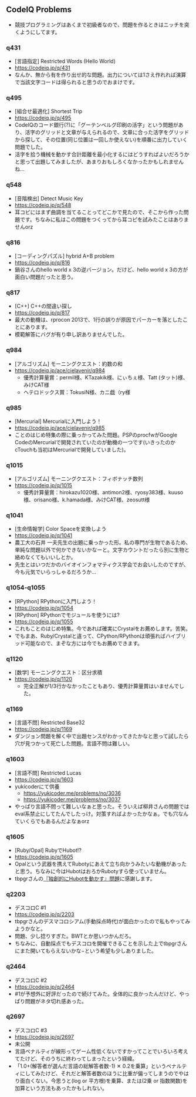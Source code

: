## CodeIQ Problems
- 競技プログラミングはあくまで初級者なので、問題を作るときはニッチを突くようにしてます。

### q431
- [言語指定] Restricted Words (Hello World)
- <https://codeiq.jp/q/431>
- なんか、無から有を作り出せ的な問題。出力については1さえ作れれば演算で当該文字コードは得られると思うのでおまけです。

### q495
- [組合せ最適化] Shortest Trip
- <https://codeiq.jp/q/495>
- CodeIQのコード銀行(?)に「グーテンベルグ印刷の活字」という問題があり、活字のグリッドと文章が与えられるので、文章に合った活字をグリッドから探して、その位置(同じ位置は一回しか使えない)を順番に出力していく問題でした。
- 活字を拾う機械を動かす合計距離を最小化するにはどうすればよいだろうかと思って出題してみましたが、あまりおもしろくなかったかもしれませんね…

### q548
- [音階検出] Detect Music Key
- <https://codeiq.jp/q/548>
- 耳コピにはまず曲調を当てることってどこかで見たので、そこから作った問題です。ちなみに私はこの問題をつくってから耳コピを試みたことはありませんorz

### q816
- [コーディングパズル] hybrid A+B problem
- <https://codeiq.jp/q/816>
- 鍋谷さんのhello world x 3の逆バージョン。だけど、hello world x 3の方が面白い問題だったと思う。

### q817
- [C++] C++の間違い探し
- <https://codeiq.jp/q/817>
- 最大の動機は、rprocon 2013で、1行の誤りが原因でパーカーを落としたことにあります。
- 模範解答にバグが有り申し訳ありませんでした。

### q984
- [アルゴリズム] モーニングクエスト：約数の和
- <https://codeiq.jp/ace/cielavenir/q984>
  - 優秀計算量賞：permil様、KTazakik様、にぃちぇ様、Tatt (タット)様、みけCAT様
  - ヘテロドックス賞：TokusiN様、カニ戯（ry様

### q985
- [Mercurial] Mercurialに入門しよう！
- <https://codeiq.jp/ace/cielavenir/q985>
- ことのはじめ特集の際に乗っかってみた問題。PSPのprocfwがGoogle CodeのMercurialで開発されていたのが動機の一つです(いきったのかcTouchも当初はMercurialで開発していました)。

### q1015
- [アルゴリズム] モーニングクエスト：フィボナッチ数列
- <https://codeiq.jp/q/1015>
  - 優秀計算量賞：hirokazu1020様、antimon2様、ryosy383様、kuuso様、orisano様、k.hamada様、みけCAT様、zeosutt様

### q1041
- [生命情報学] Color Spaceを変換しよう
- <https://codeiq.jp/q/1041>
- 農工大の石井 一夫先生の出題に乗っかった形。私の専門が生物であるため、単純な問題以外で何かできないかなーと。文字カウントだったら別に生物と絡めなくてもいいしとか。
- 先生とはいつだかのバイオインフォマティクス学会でお会いしたのですが、今も元気でいらっしゃるだろうか…

### q1054-q1055
- [RPython] RPythonに入門しよう！
- <https://codeiq.jp/q/1054>
- [RPython] RPythonでモジュールを使うには?
- <https://codeiq.jp/q/1055>
- これもことのはじめ特集。今であれば確実にCrystalをお薦めします。苦笑。
- でもまあ、Ruby/Crystalと違って、CPython/RPythonは頑張ればハイブリッド可能なので、まぞな方には今でもお薦めできます。

### q1120
- [数学] モーニングクエスト：区分求積
- <https://codeiq.jp/q/1120>
  - 完全正解が1/3行かなかったこともあり、優秀計算量賞はいませんでした。

### q1169
- [言語不問] Restricted Base32
- <https://codeiq.jp/q/1169>
- ダンジョン問題を解く中で出題センスがわかってきたかなと思って試したら穴が見つかって死亡した問題。言語不問は難しい。

### q1603
- [言語不問] Restricted Lucas
- <https://codeiq.jp/q/1603>
- yukicoderにて供養
    - <https://yukicoder.me/problems/no/3036>
    - <https://yukicoder.me/problems/no/3037>
- やっぱり言語不問って難しいなぁと思った。そういえば柳井さんの問題ではeval系禁止にしてたんでしたっけ。対策すればよかったかなぁ。でも穴なんていくらでもあるんだよなぁorz

### q1605
- [Ruby/Opal] RubyでHubot!?
- <https://codeiq.jp/q/1605>
- Opalという武器を携えてRubotyにあえて立ち向かうみたいな動機があったと思う。ちなみに今はHubotはおろかRubotyすら使っていません。
- tbpgrさんの[『独創的にHubotを動かす』問題](http://tbpgr.hatenablog.com/entry/20141104/1415109991)に感謝します。

### q2203
- デスコロC #1
- <https://codeiq.jp/q/2203>
- tbpgrさんのデスマコロシアム(手動採点時代)が面白かったので私もやってみようかなと。
- 問題、少し捻りすぎた。BWTとか思いつかんだろ。
- ちなみに、自動採点でもデスコロを開催できることを示した上でtbpgrさんにまた開いてもらえないかな−という希望も少しありました。

### q2464
- デスコロC #2
- <https://codeiq.jp/q/2464>
- #1が予想外に好評だったので続けてみた。全体的に良かったんだけど、やっぱり問題がネタ切れ感あった。

### q2697
- デスコロC #3
- <https://codeiq.jp/q/2697>
- 未公開
- 言語ペナルティが線形ってゲーム性低くないですかってことでいろいろ考えてたけど、そのうちに終わってしまったという経緯。
- 「1.0+(解答者が選んだ言語の総解答者数-1) ✕ 0.2を乗算」というペナルティにしてみたけど、それだと解答者数のほうに比重が偏ってしまうのでやはり面白くない。今思うと(log or 平方根)を乗算、または(2乗 or 指数関数)を加算という方法もあったかもしれない。
